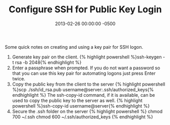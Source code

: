 ﻿---
layout: post
title:  Configure SSH for Public Key Login
date:   2013-02-26 00:00:00 -0500
categories: IT
---






Some quick notes on creating and using a key pair for SSH logon.

1. Generate key pair on the client.
{% highlight powershell %}ssh-keygen -t rsa -b 2048{% endhighlight %}
2. Enter a passphrase when prompted. If you do not want a password so that you can use this key pair for automating logons just press Enter twice.
3. Copy the public key from the client to the server
{% highlight powershell %}scp ./ssh/id_rsa.pub username@server:.ssh/authorized_keys{% endhighlight %}
The ssh-copy-id command, if it is available, can be used to copy the public key to the server as well.
{% highlight powershell %}ssh-copy-id username@server{% endhighlight %}
4. Secure the .ssh folder on the server
{% highlight powershell %}
chmod 700 ~/.ssh
chmod 600 ~/.ssh/authorized_keys
{% endhighlight %}


